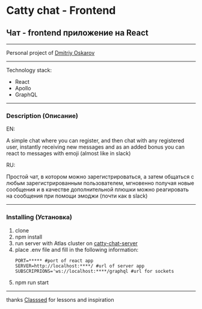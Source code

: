 # Catty chat - Frontend
## Чат - frontend приложение на React

---

Personal project of [Dmitriy Oskarov](http://frontendfrontier.com/)

---

Technology stack:

* React
* Apollo
* GraphQL

---

### Description (Описание)

EN:

A simple chat where you can register,
and then chat with any registered user,
instantly receiving new messages and as an added bonus
you can react to messages with emoji (almost like in slack)

RU:

Простой чат, в котором можно зарегистрироваться, 
а затем общаться с любым зарегистрированным пользователем, 
мгновенно получая новые сообщения и в качестве дополнительной плюшки
можно реагировать на сообщения при помощи эмоджи (почти как в slack)

---

### Installing (Установка)

1. clone
2. npm install
3. run server with Atlas cluster on [catty-chat-server](https://github.com/Oskarov/catty-chat-server)
4. place .env file and fill in the following information:
   ```
   PORT=***** #port of react app
   SERVER=http://localhost:****/ #url of server app
   SUBSCRIPRIONS='ws://localhost:****/graphql #url for sockets
   ```
5. npm run start

---

thanks [Classsed](https://www.patreon.com/classsed) for lessons and inspiration
